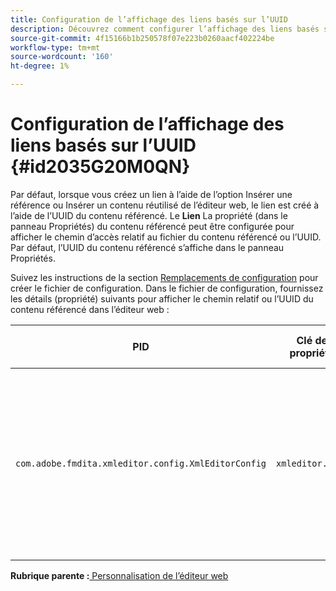 ```yaml
---
title: Configuration de l’affichage des liens basés sur l’UUID
description: Découvrez comment configurer l’affichage des liens basés sur l’UUID
source-git-commit: 4f15166b1b250578f07e223b0260aacf402224be
workflow-type: tm+mt
source-wordcount: '160'
ht-degree: 1%

---
```



# Configuration de l’affichage des liens basés sur l’UUID {#id2035G20M0QN}

Par défaut, lorsque vous créez un lien à l’aide de l’option Insérer une référence ou Insérer un contenu réutilisé de l’éditeur web, le lien est créé à l’aide de l’UUID du contenu référencé. Le **Lien** La propriété \(dans le panneau Propriétés\) du contenu référencé peut être configurée pour afficher le chemin d’accès relatif au fichier du contenu référencé ou l’UUID. Par défaut, l’UUID du contenu référencé s’affiche dans le panneau Propriétés.

Suivez les instructions de la section [Remplacements de configuration](download-install-additional-config-override.md#) pour créer le fichier de configuration. Dans le fichier de configuration, fournissez les détails \(propriété\) suivants pour afficher le chemin relatif ou l’UUID du contenu référencé dans l’éditeur web :

| PID | Clé de propriété | Valeur de la propriété |
|---|------------|--------------|
| `com.adobe.fmdita.xmleditor.config.XmlEditorConfig` | `xmleditor.uuid` | Booléen \(true/false\). Si vous souhaitez afficher le chemin relatif du contenu lié, définissez cette propriété sur false. <br> **Valeur par défaut**: true |

**Rubrique parente :**[ Personnalisation de l’éditeur web](conf-web-editor.md)

